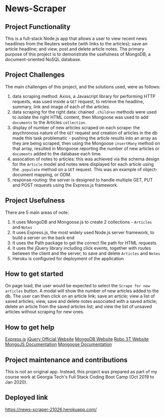 # News-Scraper

## Project Functionality

This is a full-stack Node.js app that allows a user to view recent news headlines from the Reuters website (with links to the articles); save an article headline; and view, post and delete article notes. The primary purpose of this project is to demonstrate the usefulness of MongoDB, a document-oriented NoSQL database.

## Project Challenges

The main challenges of this project, and the solutions used, were as follows:

1. data scraping method: Axios, a Javascript library for performing HTTP requests, was used inside a `GET` request, to retrieve the headline, summary, link and image of each of the articles.
2. data scraping for the right data: chained `.children` methods were used to isolate the right HTML content, then Mongoose was used to add `documents` to the Articles `collection`.
3. display of number of new articles scraped on each scrape: the asychronous nature of the `GET` request and creation of articles in the db made this task problematic - pushing the article results into an array as they are being scraped, then using the Mongoose `insertMany` method on that array, resulted in Mongoose reporting the number of new articles or `documents` added to the database each time.
4. assocation of notes to articles: this was achieved via the schema design for the `Article` model and notes were displayed for each article using the `.populate` method on a `GET` request. This was an example of object-document mapping, or ODM.
5. response routing: the server is designed to handle multiple GET, PUT and POST requests using the Express.js framework.

## Project Usefulness

There are 5 main areas of note:

1. It uses MongoDB and Mongoose.js to create 2 collections - `Articles` and `Notes`
2. It uses Express.js, the most widely used Node.js server framework, to build a server on the back end
3. It uses the Path package to get the correct file path for HTML requests.
4. It uses the jQuery library including click events, together with routes between the client and the server, to save and delete `Articles` and `Notes`
5. Heroku is configured for deployment of the application

## How to get started

On page load, the user would be expected to select the `Scrape for new articles` button. A modal will show the number of new articles added to the db. The user can then click on an article link; save an article; view a list of saved articles; view, save and delete notes associated with a saved article; delete an article from the saved articles list; and view the list of unsaved articles without scraping for new ones.

## How to get help

[Express.js](https://expressjs.com/)
[jQuery Official Website](https://jquery.com/)
[MongoDB Website](https://www.mongodb.com/)
[Robo 3T Website](https://robomongo.org/download)
[MongoJS Documentation](https://www.npmjs.com/package/mongojs)
[Mongoose Documentation](http://mongoosejs.com/docs/guide.html)

## Project maintenance and contributions

This is not an original app. Instead, this project was prepared as part of my course work at Georgia Tech's Full Stack Coding Boot Camp (Oct 2019 to Jan 2020).

## Deployed link

https://news-scraper-21026.herokuapp.com/
